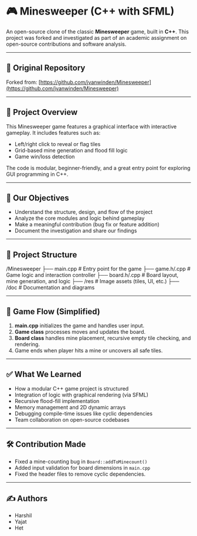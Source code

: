 # 🎮 Minesweeper (C++ with SFML)

An open-source clone of the classic **Minesweeper** game, built in **C++**. This project was forked and investigated as part of an academic assignment on open-source contributions and software analysis.

---

## 📌 Original Repository

Forked from: [https://github.com/jvanwinden/Minesweeper](https://github.com/jvanwinden/Minesweeper)

---

## 🧠 Project Overview

This Minesweeper game features a graphical interface with interactive gameplay. It includes features such as:
- Left/right click to reveal or flag tiles
- Grid-based mine generation and flood fill logic
- Game win/loss detection

The code is modular, beginner-friendly, and a great entry point for exploring GUI programming in C++.

---

## 🎯 Our Objectives

- Understand the structure, design, and flow of the project  
- Analyze the core modules and logic behind gameplay  
- Make a meaningful contribution (bug fix or feature addition)  
- Document the investigation and share our findings  

---

## 🧩 Project Structure
/Minesweeper
├── main.cpp         # Entry point for the game
├── game.h/.cpp      # Game logic and interaction controller
├── board.h/.cpp     # Board layout, mine generation, and logic
├── /res             # Image assets (tiles, UI, etc.)
├── /doc             # Documentation and diagrams

---

## 🔄 Game Flow (Simplified)

1. **main.cpp** initializes the game and handles user input.  
2. **Game class** processes moves and updates the board.  
3. **Board class** handles mine placement, recursive empty tile checking, and rendering.  
4. Game ends when player hits a mine or uncovers all safe tiles.  

---

## ✅ What We Learned

- How a modular C++ game project is structured  
- Integration of logic with graphical rendering (via SFML)  
- Recursive flood-fill implementation  
- Memory management and 2D dynamic arrays  
- Debugging compile-time issues like cyclic dependencies  
- Team collaboration on open-source codebases  

---

## 🛠️ Contribution Made
  
- Fixed a mine-counting bug in `Board::addToMinecount()`  
- Added input validation for board dimensions in `main.cpp`
- Fixed the header files to remove cyclic dependencies.

---

## ✍️ Authors

- Harshil  
- Yajat
- Het
  



